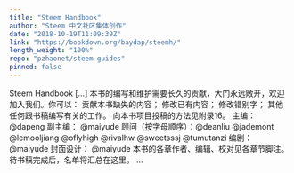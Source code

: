 ```yaml
---
title: "Steem Handbook"
author: "Steem 中文社区集体创作"
date: "2018-10-19T11:09:39Z"
link: "https://bookdown.org/baydap/steemh/"
length_weight: "100%"
repo: "pzhaonet/steem-guides"
pinned: false
---
```


Steem Handbook [...] 本书的编写和维护需要长久的贡献，大门永远敞开，欢迎加入我们。你可以： 贡献本书缺失的内容； 修改已有内容； 修改错别字； 其他任何跟书稿编写有关的工作。 向本书项目投稿的方法见附录16。 主编：@dapeng 副主编： @maiyude 顾问（按字母顺序）：@deanliu @jademont @lemooljiang @oflyhigh @rivalhw @sweetsssj @tumutanzi 编剧： @maiyude 封面设计： @maiyude 本书的各章作者、编辑、校对见各章节脚注。待书稿完成后，名单将汇总在这里。 ...
